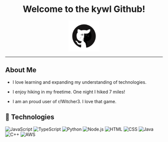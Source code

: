 <h1 align="center">Welcome to the kywl Github!</h1>

<p align="center">
  <img src="ghthumbnail.png" width="100" height="100">
</p>


----------------------------------------------------------------------------------------------------------


<h2 align=""> About Me</h2>

- I love learning and expanding my understanding of technologies.

- I enjoy hiking in my freetime. One night I hiked 7 miles!

- I am an proud user of r/Witcher3. I love that game.


<h2 align="">💾 Technologies</h2>

![JavaScript](https://img.shields.io/badge/-JavaScript-F7DF1E?style=flat-square&logo=javascript&logoColor=black)
![TypeScript](https://shields.io/badge/TypeScript-3178C6?logo=TypeScript&logoColor=FFF&style=flat-square)
![Python](https://img.shields.io/badge/python-3670A0?style=for-the-badge&logo=python&logoColor=ffdd54)
![Node.js](https://img.shields.io/badge/-Node.js-339933?style=flat-square&logo=node.js&logoColor=white)
![HTML](https://img.shields.io/badge/-HTML-E34F26?style=flat-square&logo=html5&logoColor=white)
![CSS](https://img.shields.io/badge/-CSS-1572B6?style=flat-square&logo=css3&logoColor=white)
![Java](https://img.shields.io/badge/-Java-F89820?style=flat-square&logo=java&logoColor=white)
![C++](https://img.shields.io/badge/-C++-00599C?style=flat-square&logo=c%2B%2B&logoColor=white)
![AWS](https://img.shields.io/badge/-AWS-232F3E?style=flat-square&logo=amazon-aws&logoColor=white)
